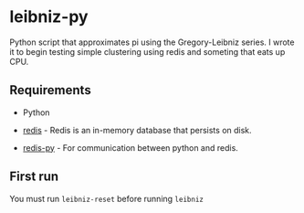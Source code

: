 # leibniz-py
Python script that approximates pi using the Gregory-Leibniz series.
I wrote it to begin testing simple clustering using redis and someting that eats up CPU. 

## Requirements

* Python

* [redis](https://github.com/antirez/redis) - Redis is an in-memory database that persists on disk.

* [redis-py](https://github.com/andymccurdy/redis-py) - For communication between python and redis.

## First run

You must run `leibniz-reset` before running `leibniz`
